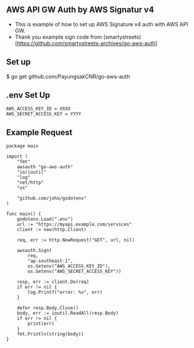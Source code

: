 ## AWS API GW Auth by AWS Signatur v4

- This is example of how to set up AWS Signature v4 auth with AWS API GW. 
- Thank you example sign code from (smartystreets)[https://github.com/smartystreets-archives/go-aws-auth]

## Set up
$ go get github.com/PayungsakCNR/go-aws-auth

## .env Set Up
```
AWS_ACCESS_KEY_ID = XXXX
AWS_SECRET_ACCESS_KEY = YYYY
```

## Example Request
```
package main

import (
	"fmt"
	awsauth "go-aws-auth"
	"io/ioutil"
	"log"
	"net/http"
	"os"

	"github.com/joho/godotenv"
)

func main() {
	godotenv.Load(".env")
	url := "https://myapi.example.com/services"
	client := new(http.Client)

	req, err := http.NewRequest("GET", url, nil)

	awsauth.Sign(
		req,
		"ap-southeast-1",
		os.Getenv("AWS_ACCESS_KEY_ID"),
		os.Getenv("AWS_SECRET_ACCESS_KEY"))

	resp, err := client.Do(req)
	if err != nil {
		log.Printf("error: %v", err)
	}

	defer resp.Body.Close()
	body, err := ioutil.ReadAll(resp.Body)
	if err != nil {
		print(err)
	}
	fmt.Println(string(body))
}
```



